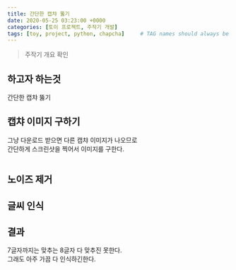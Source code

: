 ```yaml
---
title: 간단한 캡챠 뚫기
date: 2020-05-25 03:23:00 +0000
categories: [토이 프로젝트, 주작기 개발]
tags: [toy, project, python, chapcha]     # TAG names should always be lowercase
---
```


> 주작기 개요 확인

## 하고자 하는것

간단한 캡챠 뚫기

## 캡챠 이미지 구하기

그냥 다운로드 받으면 다른 캡챠 이미지가 나오므로  
간단하게 스크린샷을 찍어서 이미지를 구한다.

```python
```

## 노이즈 제거

## 글씨 인식

## 결과

7글자까지는 맞추는 8글자 다 맞추진 못한다.  
그래도 아주 가끔 다 인식하긴한다.